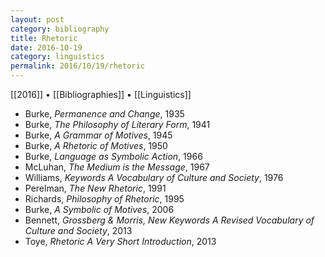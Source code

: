 ```yaml
---
layout: post
category: bibliography
title: Rhetoric
date: 2016-10-19
category: linguistics
permalink: 2016/10/19/rhetoric
---
```


[[2016]] • [[Bibliographies]] • [[Linguistics]]

* Burke, *Permanence and Change*, 1935
* Burke, *The Philosophy of Literary Form*, 1941
* Burke, *A Grammar of Motives*, 1945
* Burke, *A Rhetoric of Motives*, 1950
* Burke, *Language as Symbolic Action*, 1966
* McLuhan, *The Medium is the Message*, 1967
* Williams, *Keywords A Vocabulary of Culture and Society*, 1976
* Perelman, *The New Rhetoric*, 1991
* Richards, *Philosophy of Rhetoric*, 1995
* Burke, *A Symbolic of Motives*, 2006
* Bennett, *Grossberg & Morris, New Keywords A Revised Vocabulary of Culture and Society*, 2013
* Toye, *Rhetoric A Very Short Introduction*, 2013
